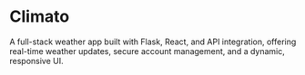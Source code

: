 # Climato
A full-stack weather app built with Flask, React, and API integration, offering real-time weather updates, secure account management, and a dynamic, responsive UI.
